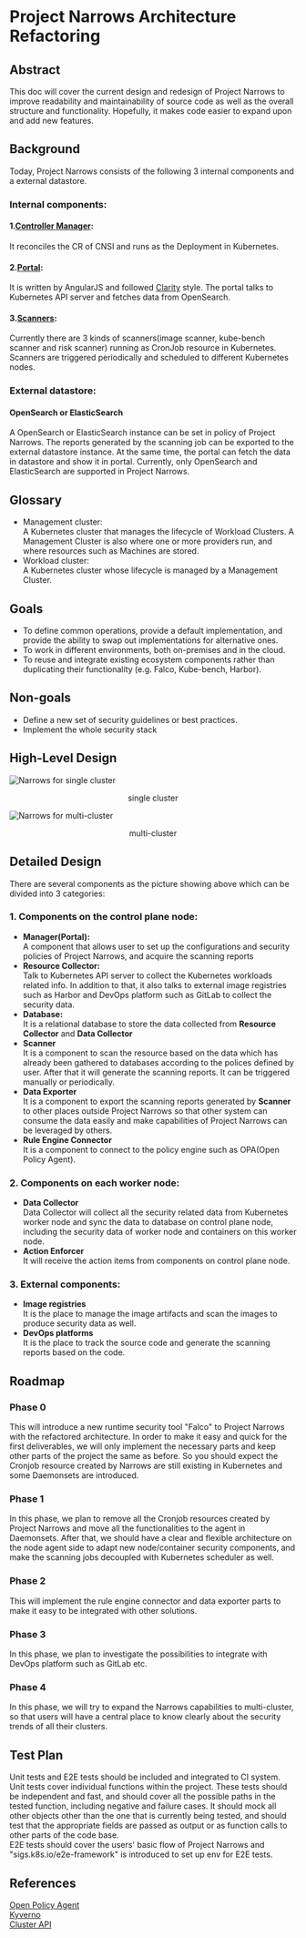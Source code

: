 # Project Narrows Architecture Refactoring
## Abstract
This doc will cover the current design and redesign of Project Narrows to improve readability and maintainability of 
source code as well as the overall structure and functionality. Hopefully, it makes code easier to expand upon and 
add new features.

## Background
Today, Project Narrows consists of the following 3 internal components and a external datastore.
### Internal components:
#### 1.[Controller Manager](https://github.com/vmware-tanzu/cloud-native-security-inspector/tree/main/src/controllers):
It reconciles the CR of CNSI and runs as the Deployment in Kubernetes.
#### 2.[Portal](https://github.com/vmware-tanzu/cloud-native-security-inspector/tree/main/src/frontend):
It is written by AngularJS and followed [Clarity](https://clarity.design/) style.  The portal talks to Kubernetes API 
server and fetches data from OpenSearch.
#### 3.[Scanners](https://github.com/vmware-tanzu/cloud-native-security-inspector/tree/main/src/pkg/inspection):
Currently there are 3 kinds of scanners(image scanner, kube-bench scanner and risk scanner) running as CronJob resource in Kubernetes.  
Scanners are triggered periodically and scheduled to different Kubernetes nodes.
### External datastore:
#### OpenSearch or ElasticSearch
A OpenSearch or ElasticSearch instance can be set in policy of Project Narrows. The reports generated by the scanning job can
be exported to the external datastore instance. At the same time, the portal can fetch the data in datastore and show it in portal.
Currently, only OpenSearch and ElasticSearch are supported in Project Narrows.

## Glossary
* Management cluster:  
A Kubernetes cluster that manages the lifecycle of Workload Clusters. A Management Cluster is also where one or more 
providers run, and where resources such as Machines are stored.
* Workload cluster:  
A Kubernetes cluster whose lifecycle is managed by a Management Cluster.

## Goals
* To define common operations, provide a default implementation, and provide the ability to swap out implementations for alternative ones.
* To work in different environments, both on-premises and in the cloud.
* To reuse and integrate existing ecosystem components rather than duplicating their functionality (e.g. Falco, Kube-bench, Harbor).

## Non-goals
* Define a new set of security guidelines or best practices.
* Implement the whole security stack

## High-Level Design
![Narrows for single cluster](https://github.com/4everming/cloud-native-security-inspector/blob/doc/commit-the-design-doc-for-new-architecture-of-Narrows/docs/pictures/architecture-refactor-1.png)
<div style="text-align: center;">single cluster</div>

![Narrows for multi-cluster](https://github.com/4everming/cloud-native-security-inspector/blob/doc/commit-the-design-doc-for-new-architecture-of-Narrows/docs/pictures/architecture-refactor-multi-cluster.png)
<div style="text-align: center;">multi-cluster</div>

## Detailed Design
There are several components as the picture showing above which can be divided into 3 categories:   
### 1. Components on the control plane node:
* **Manager(Portal):**  
A component that allows user to set up the configurations and security policies of Project Narrows, and acquire the scanning reports
* **Resource Collector:**  
Talk to Kubernetes API server to collect the Kubernetes workloads related info. In addition to that, 
it also talks to external image registries such as Harbor and DevOps platform such as GitLab to collect the security data.
* **Database:**  
It is a relational database to store the data collected from **Resource Collector** and **Data Collector**
* **Scanner**  
It is a component to scan the resource based on the data which has already been gathered to databases according to 
the polices defined by user. After that it will generate the scanning reports. It can be triggered manually or periodically.
* **Data Exporter**  
It is a component to export the scanning reports generated by **Scanner** to other places outside Project Narrows so that
other system can consume the data easily and make capabilities of Project Narrows can be leveraged by others.
* **Rule Engine Connector**  
It is a component to connect to the policy engine such as OPA(Open Policy Agent).
### 2. Components on each worker node:
* **Data Collector**  
Data Collector will collect all the security related data from Kubernetes worker node and sync the data to database on 
control plane node, including the security data of worker node and containers on this worker node. 
* **Action Enforcer**  
It will receive the action items from components on control plane node.
### 3. External components:
* **Image registries**  
It is the place to manage the image artifacts and scan the images to produce security data as well.
* **DevOps platforms**  
It is the place to track the source code and generate the scanning reports based on the code.
## Roadmap
### Phase 0
This will introduce a new runtime security tool "Falco" to Project Narrows with the refactored architecture. In order to make it
easy and quick for the first deliverables, we will only implement the necessary parts and keep other parts of the 
project the same as before. So you should expect the Cronjob resource created by Narrows are still existing in Kubernetes
and some Daemonsets are introduced.

### Phase 1
In this phase, we plan to remove all the Cronjob resources created by Project Narrows and move all the functionalities to
the agent in Daemonsets. After that, we should have a clear and flexible architecture on the node agent side to adapt 
new node/container security components, and make the scanning jobs decoupled with Kubernetes scheduler as well.

### Phase 2
This will implement the rule engine connector and data exporter parts to make it easy to be integrated with other solutions.

### Phase 3
In this phase, we plan to investigate the possibilities to integrate with DevOps platform such as GitLab etc.

### Phase 4
In this phase, we will try to expand the Narrows capabilities to multi-cluster, so that users will have a central place
to know clearly about the security trends of all their clusters.
## Test Plan
Unit tests and E2E tests should be included and integrated to CI system.   
Unit tests cover individual functions within the project. These tests 
should be independent and fast, and should cover all the possible paths in the tested function, including negative and
failure cases.  It should mock all other objects other than the one that is currently being tested, and should test that
the appropriate fields are passed as output or as function calls to other parts of the code base.  
E2E tests should cover the users' basic flow of Project Narrows and "sigs.k8s.io/e2e-framework" is introduced to set up
env for E2E tests.
## References
[Open Policy Agent](https://www.openpolicyagent.org/docs/latest/)  
[Kyverno](https://kyverno.io/)  
[Cluster API](https://cluster-api.sigs.k8s.io/introduction.html)  

